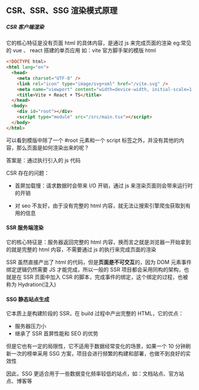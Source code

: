 ## CSR、SSR、SSG 渲染模式原理

##### CSR 客户端渲染

它的核心特征是没有页面 html 的具体内容，是通过 js 来完成页面的渲染
eg:常见的 vue 、 react 搭建的单页应用
如：vite 官方脚手架的模版 html

```html
<!DOCTYPE html>
<html lang="en">
  <head>
    <meta charset="UTF-8" />
    <link rel="icon" type="image/svg+xml" href="/vite.svg" />
    <meta name="viewport" content="width=device-width, initial-scale=1.0" />
    <title>Vite + React + TS</title>
  </head>
  <body>
    <div id="root"></div>
    <script type="module" src="/src/main.tsx"></script>
  </body>
</html>
```

可以看到模版中除了一个 #root 元素和一个 script 标签之外，并没有其他的内容，那么页面是如何渲染出来的呢？

答案是：通过执行引入的 js 代码

CSR 存在的问题：

- 首屏加载慢：请求数据时会带来 I/O 开销，通过 js 来渲染页面则会带来运行时的开销

- 对 seo 不友好，由于没有完整的 html 内容，就无法让搜索引擎爬虫获取到有用的信息

#### SSR 服务端渲染

它的核心特征是：服务器返回完整的 html 内容，换而言之就是浏览器一开始拿到的就是完整的 html 内容，不需要通过 js 的执行来完成页面的渲染

SSR 虽然直接产出了 html 的代码，但是**页面是不可交互**的，因为 DOM 元素事件绑定逻辑仍然需要 JS 才能完成，所以一般的 SSR 项目都会采用同构的架构，也就是在 SSR 页面中加入 CSR 的脚本，完成事件的绑定，这个绑定的过程，也被称为 Hydration(注入)

#### SSG 静态站点生成

它本质上是构建阶段的 SSR，在 build 过程中产出完整的 HTML，它的优点：

- 服务器压力小
- 继承了 SSR 首屏性能和 SEO 的优势

但是它也有一定的局限性，它不适用于数据经常变化的场景，如果一个 10 分钟刷新一次的榜单采用 SSG 方案，项目会进行频繁的构建和部署，也做不到良好的实效性

因此，SSG 更适合用于一些数据变化频率较低的站点，如：文档站点、官方站点、博客等
